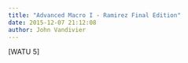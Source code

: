```yaml
---
title: "Advanced Macro I - Ramirez Final Edition"
date: 2015-12-07 21:12:08
author: John Vandivier
---
```




[WATU 5]